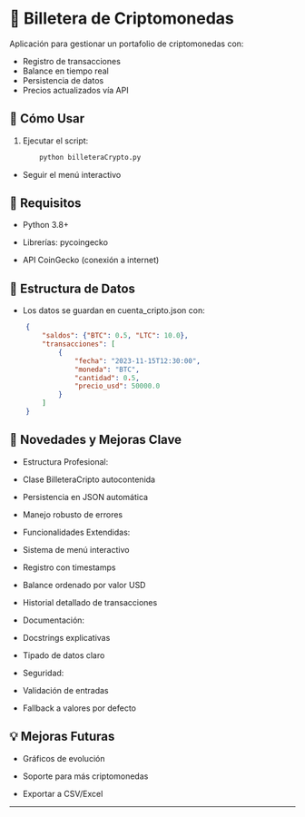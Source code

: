 # 🏦 Billetera de Criptomonedas

Aplicación para gestionar un portafolio de criptomonedas con:
- Registro de transacciones
- Balance en tiempo real
- Persistencia de datos
- Precios actualizados vía API

## 🚀 Cómo Usar
1. Ejecutar el script:
    ```bash
        python billeteraCrypto.py
    ```

* Seguir el menú interactivo

## 🔧 Requisitos

* Python 3.8+

* Librerías: pycoingecko

* API CoinGecko (conexión a internet)

## 📌 Estructura de Datos

* Los datos se guardan en cuenta_cripto.json con:

```json
    {
        "saldos": {"BTC": 0.5, "LTC": 10.0},
        "transacciones": [
            {
                "fecha": "2023-11-15T12:30:00",
                "moneda": "BTC",
                "cantidad": 0.5,
                "precio_usd": 50000.0
            }
        ]
    }
```

## 📌 Novedades y Mejoras Clave

- Estructura Profesional:

* Clase BilleteraCripto autocontenida

* Persistencia en JSON automática

* Manejo robusto de errores

- Funcionalidades Extendidas:

* Sistema de menú interactivo

* Registro con timestamps

* Balance ordenado por valor USD

* Historial detallado de transacciones

- Documentación:

* Docstrings explicativas

* Tipado de datos claro

- Seguridad:

* Validación de entradas

* Fallback a valores por defecto

## 💡 Mejoras Futuras

* Gráficos de evolución

* Soporte para más criptomonedas

* Exportar a CSV/Excel

---